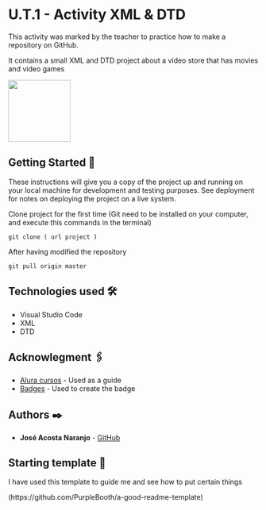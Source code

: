 <h1> U.T.1 - Activity XML & DTD </h1>

<p>This activity was marked by the teacher to practice how to make a repository on GitHub.</p>

<p>It contains a small XML and DTD project about a video store that has movies and video games</p>

<img width="125" height="125" src= "https://img.shields.io/badge/STATUS-FINISHED-red">

<h2>Getting Started 🚀</h2>

<p>These instructions will give you a copy of the project up and running on your local machine for development and testing purposes. See deployment for notes on deploying the project on a live system.</p>

<p>Clone project for the first time (Git need to be installed on your computer, and execute this commands in the terminal)</p>

    git clone ( url project )

<p>After having modified the repository</p>

    git pull origin master

<h2>Technologies used 🛠️</h2>
<ul>
  <li>Visual Studio Code</li>
  <li>XML</li>
  <li>DTD</li>
</ul>

<h2>Acknowlegment 🖇️</h2>

- [Alura cursos](https://www.aluracursos.com/blog/como-escribir-un-readme-increible-en-tu-github#por-que-hacer-un-readme) - Used as a guide
- [Badges](https://shields.io/badges) - Used to create the badge

<h2>Authors ✒️</h2>

- **José Acosta Naranjo** - [GitHub](https://github.com/jooseacostaa)

<h2>Starting template 📄</h2>
<p>I have used this template to guide me and see how to put certain things</p>
(https://github.com/PurpleBooth/a-good-readme-template)
